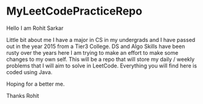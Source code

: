 # MyLeetCodePracticeRepo

Hello I am Rohit Sarkar

Little bit about me I have a major in CS in my undergrads and I have passed out in the year 2015 from a Tier3 College.
DS and Algo Skills have been rusty over the years here I am trying to make an effort to make some changes to my own self.
This will be a repo that will store my daily / weekly problems that I will aim to solve in LeetCode.
Everything you will find here is coded using Java.

Hoping for a better me.

Thanks
Rohit
